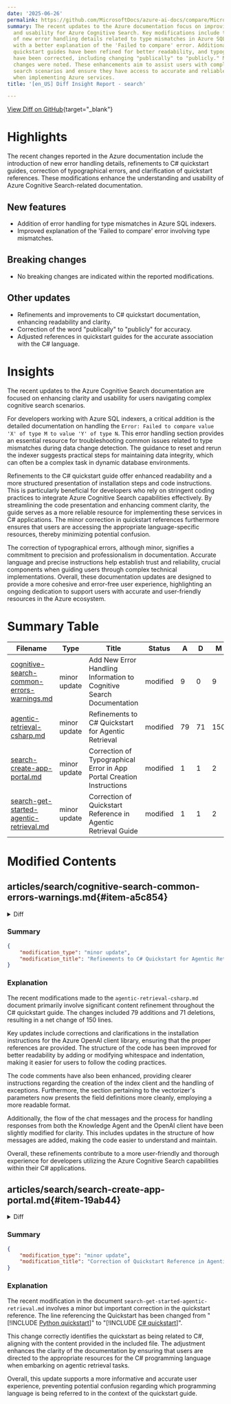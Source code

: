 ```yaml
---
date: '2025-06-26'
permalink: https://github.com/MicrosoftDocs/azure-ai-docs/compare/MicrosoftDocs:92ff08a...MicrosoftDocs:a20162d
summary: The recent updates to the Azure documentation focus on improving clarity
  and usability for Azure Cognitive Search. Key modifications include the introduction
  of new error handling details related to type mismatches in Azure SQL indexers,
  with a better explanation of the 'Failed to compare' error. Additionally, the C#
  quickstart guides have been refined for better readability, and typographical errors
  have been corrected, including changing "publically" to "publicly." No breaking
  changes were noted. These enhancements aim to assist users with complex cognitive
  search scenarios and ensure they have access to accurate and reliable resources
  when implementing Azure services.
title: '[en_US] Diff Insight Report - search'

---
```


[View Diff on GitHub](https://github.com/MicrosoftDocs/azure-ai-docs/compare/MicrosoftDocs:92ff08a...MicrosoftDocs:a20162d){target="_blank"}

# Highlights
The recent changes reported in the Azure documentation include the introduction of new error handling details, refinements to C# quickstart guides, correction of typographical errors, and clarification of quickstart references. These modifications enhance the understanding and usability of Azure Cognitive Search-related documentation.

## New features
- Addition of error handling for type mismatches in Azure SQL indexers.
- Improved explanation of the 'Failed to compare' error involving type mismatches.

## Breaking changes
- No breaking changes are indicated within the reported modifications.

## Other updates
- Refinements and improvements to C# quickstart documentation, enhancing readability and clarity.
- Correction of the word "publically" to "publicly" for accuracy.
- Adjusted references in quickstart guides for the accurate association with the C# language.

# Insights
The recent updates to the Azure Cognitive Search documentation are focused on enhancing clarity and usability for users navigating complex cognitive search scenarios. 

For developers working with Azure SQL indexers, a critical addition is the detailed documentation on handling the `Error: Failed to compare value 'X' of type M to value 'Y' of type N`. This error handling section provides an essential resource for troubleshooting common issues related to type mismatches during data change detection. The guidance to reset and rerun the indexer suggests practical steps for maintaining data integrity, which can often be a complex task in dynamic database environments.

Refinements to the C# quickstart guide offer enhanced readability and a more structured presentation of installation steps and code instructions. This is particularly beneficial for developers who rely on stringent coding practices to integrate Azure Cognitive Search capabilities effectively. By streamlining the code presentation and enhancing comment clarity, the guide serves as a more reliable resource for implementing these services in C# applications. The minor correction in quickstart references furthermore ensures that users are accessing the appropriate language-specific resources, thereby minimizing potential confusion.

The correction of typographical errors, although minor, signifies a commitment to precision and professionalism in documentation. Accurate language and precise instructions help establish trust and reliability, crucial components when guiding users through complex technical implementations. Overall, these documentation updates are designed to provide a more cohesive and error-free user experience, highlighting an ongoing dedication to support users with accurate and user-friendly resources in the Azure ecosystem.

# Summary Table
|  Filename  | Type |    Title    | Status | A  | D  | M  |
|------------|------|-------------|--------|----|----|----|
| [cognitive-search-common-errors-warnings.md](#item-a5c854) | minor update | Add New Error Handling Information to Cognitive Search Documentation | modified | 9 | 0 | 9 | 
| [agentic-retrieval-csharp.md](#item-f93ed3) | minor update | Refinements to C# Quickstart for Agentic Retrieval | modified | 79 | 71 | 150 | 
| [search-create-app-portal.md](#item-19ab44) | minor update | Correction of Typographical Error in App Portal Creation Instructions | modified | 1 | 1 | 2 | 
| [search-get-started-agentic-retrieval.md](#item-4a40f4) | minor update | Correction of Quickstart Reference in Agentic Retrieval Guide | modified | 1 | 1 | 2 | 


# Modified Contents
## articles/search/cognitive-search-common-errors-warnings.md{#item-a5c854}

<details>
<summary>Diff</summary>
````diff
@@ -414,3 +414,12 @@ This warning is passed from the Language service of Azure AI services. In some c
 ## `Error: Cannot write more bytes to the buffer than the configured maximum buffer size`
 
 Indexers have [document size limits](search-limits-quotas-capacity.md#indexer-limits). Make sure that the documents in your data source are smaller than the supported size limit, as documented for your service tier. 
+
+<a name="error-failed-to-compare-type-value"></a>
+## `Error: Failed to compare value 'X' of type M to value 'Y' of type N.`
+
+This error usually happens in Azure SQL indexers when the source column type used for [`dataChangeDetectionPolicy`](search-how-to-index-sql-database.md#high-water-mark-change-detection-policy) doesn’t match what the indexer expects, especially if [`convertHighWaterMarkToRowVersion`](search-how-to-index-sql-database.md#converthighwatermarktorowversion) is turned on.
+
+For example, if the column used for change detection is of type datetime, but the indexer expects a rowversion type because convertHighWaterMarkToRowVersion is enabled, the mismatch will cause an error.
+
+Check the data type for the 'High Water Mark' column in the source and update the indexer configuration accordingly. Once verified and updated, reset and rerun the indexer to process the column values.
````
</details>

### Summary

```json
{
    "modification_type": "minor update",
    "modification_title": "Add New Error Handling Information to Cognitive Search Documentation"
}
```

### Explanation
The recent changes made to the document `cognitive-search-common-errors-warnings.md` involve the addition of new error handling information. Specifically, a new section has been added to explain an error that occurs when there is a type mismatch between the source column type and the expected column type during data change detection in Azure SQL indexers. 

This addition provides users with a clearer understanding of the `Error: Failed to compare value 'X' of type M to value 'Y' of type N` error. It details the circumstances under which this error typically arises, specifically highlighting the implications of enabling the `convertHighWaterMarkToRowVersion`. The guidance includes instructions on verifying data types and updating the indexer configuration when necessary, ultimately advising users to reset and rerun the indexer to manage their column values appropriately. This enhancement improves the overall utility of the documentation by addressing common pitfalls encountered in cognitive search scenarios with Azure services.

## articles/search/includes/quickstarts/agentic-retrieval-csharp.md{#item-f93ed3}

<details>
<summary>Diff</summary>
````diff
@@ -48,7 +48,7 @@ Although you can provide your own data, this quickstart uses [sample JSON docume
     dotnet add package Azure.Search.Documents --version 11.7.0-beta.4
     ```
 
-1. Install the Azure OpenAI client library ([Azure.AI.OpenAI](/dotnet/api/overview/azure.ai.openai-readme)) for .NET with:
+1. Install the Azure OpenAI client library ([Azure.AI.OpenAI](/dotnet/api/azure.ai.openai)) for .NET with:
 
     ```console
     dotnet add package Azure.AI.OpenAI --version 2.1.0
@@ -103,18 +103,21 @@ Although you can provide your own data, this quickstart uses [sample JSON docume
     using OpenAI.Chat;
     
     namespace AzureSearch.Quickstart
-    {    class Program
+    {
+        class Program
         {
             static async Task Main(string[] args)
-            {            
+            {
                 // Load environment variables from .env file
                 // Ensure you have a .env file in the same directory with the required variables.
                 DotEnv.Load();
     
                 string endpoint = Environment.GetEnvironmentVariable("AZURE_SEARCH_ENDPOINT") 
                     ?? throw new InvalidOperationException("AZURE_SEARCH_ENDPOINT is not set.");
                 string azureOpenAIEndpoint = Environment.GetEnvironmentVariable("AZURE_OPENAI_ENDPOINT") 
-                    ?? throw new InvalidOperationException("AZURE_OPENAI_ENDPOINT is not set.");            string azureOpenAIGptDeployment = "gpt-4.1-mini";
+                    ?? throw new InvalidOperationException("AZURE_OPENAI_ENDPOINT is not set.");
+                
+                string azureOpenAIGptDeployment = "gpt-4.1-mini";
                 string azureOpenAIGptModel = "gpt-4.1-mini";
                 string azureOpenAIEmbeddingDeployment = "text-embedding-3-large";
                 string azureOpenAIEmbeddingModel = "text-embedding-3-large";
@@ -123,15 +126,35 @@ Although you can provide your own data, this quickstart uses [sample JSON docume
                 string agentName = "earth-search-agent";
     
                 var credential = new DefaultAzureCredential();            
+                
                 // Define the fields for the index
                 var fields = new List<SearchField>
                 {
-                    new SimpleField("id", SearchFieldDataType.String) { IsKey = true, IsFilterable = true, IsSortable = true, IsFacetable = true },
-                    new SearchField("page_chunk", SearchFieldDataType.String) { IsFilterable = false, IsSortable = false, IsFacetable = false },
-                    new SearchField("page_embedding_text_3_large", SearchFieldDataType.Collection(SearchFieldDataType.Single)) { VectorSearchDimensions = 3072, VectorSearchProfileName = "hnsw_text_3_large" },
-                    new SimpleField("page_number", SearchFieldDataType.Int32) { IsFilterable = true, IsSortable = true, IsFacetable = true }
-                };            
-                // Define the vectorizer
+                    new SimpleField("id", SearchFieldDataType.String) 
+                    { 
+                        IsKey = true, 
+                        IsFilterable = true, 
+                        IsSortable = true, 
+                        IsFacetable = true 
+                    },
+                    new SearchField("page_chunk", SearchFieldDataType.String) 
+                    { 
+                        IsFilterable = false, 
+                        IsSortable = false, 
+                        IsFacetable = false 
+                    },
+                    new SearchField("page_embedding_text_3_large", SearchFieldDataType.Collection(SearchFieldDataType.Single)) 
+                    { 
+                        VectorSearchDimensions = 3072, 
+                        VectorSearchProfileName = "hnsw_text_3_large" 
+                    },
+                    new SimpleField("page_number", SearchFieldDataType.Int32) 
+                    { 
+                        IsFilterable = true, 
+                        IsSortable = true, 
+                        IsFacetable = true 
+                    }
+                };// Define the vectorizer
                 var vectorizer = new AzureOpenAIVectorizer(vectorizerName: "azure_openai_text_3_large")
                 {
                     Parameters = new AzureOpenAIVectorizerParameters
@@ -191,7 +214,7 @@ Although you can provide your own data, this quickstart uses [sample JSON docume
                     SemanticSearch = semanticSearch
                 };
     
-                // Create the index client and delete the index if it exists, then create it
+                // Create the index client. Delete the index if it exists and then recreate it.
                 var indexClient = new SearchIndexClient(new Uri(endpoint), credential);
                 try
                 {
@@ -201,9 +224,8 @@ Although you can provide your own data, this quickstart uses [sample JSON docume
                 catch (Exception ex)
                 {
                     Console.WriteLine($"Index '{indexName}' could not be deleted or did not exist: {ex.Message}");
-                }
+                }            
                 await indexClient.CreateOrUpdateIndexAsync(index);
-    
                 Console.WriteLine($"Index '{indexName}' created or updated successfully");
     
                 // Download the documents from the GitHub URL
@@ -221,13 +243,11 @@ Although you can provide your own data, this quickstart uses [sample JSON docume
                     {
                         KeyFieldAccessor = doc => doc["id"].ToString(),
                     }
-                );
-    
+                );            
                 await searchIndexingBufferedSender.UploadDocumentsAsync(documents);
                 await searchIndexingBufferedSender.FlushAsync();
+                Console.WriteLine($"Documents uploaded to index '{indexName}'");
     
-                Console.WriteLine($"Documents uploaded to index '{indexName}'");            
-
                 var openAiParameters = new AzureOpenAIVectorizerParameters
                 {
                     ResourceUri = new Uri(azureOpenAIEndpoint),
@@ -240,8 +260,7 @@ Although you can provide your own data, this quickstart uses [sample JSON docume
                 var targetIndex = new KnowledgeAgentTargetIndex(indexName)
                 {
                     DefaultRerankerThreshold = 2.5f
-                };
-    
+                };            
                 // Create the knowledge agent
                 var agent = new KnowledgeAgent(
                     name: agentName,
@@ -250,7 +269,6 @@ Although you can provide your own data, this quickstart uses [sample JSON docume
                 await indexClient.CreateOrUpdateKnowledgeAgentAsync(agent);
                 Console.WriteLine($"Search agent '{agentName}' created or updated successfully");
     
-    
                 string instructions = @"
                 A Q&A agent that can answer questions about the Earth at night.
                 Sources have a JSON format with a ref_id that must be cited in the answer.
@@ -264,46 +282,42 @@ Although you can provide your own data, this quickstart uses [sample JSON docume
                         { "role", "system" },
                         { "content", instructions }
                     }
-                };
-    
+                };            
                 var agentClient = new KnowledgeAgentRetrievalClient(
                     endpoint: new Uri(endpoint),
                     agentName: agentName,
                     tokenCredential: new DefaultAzureCredential()
-                );            
-
+                );
+    
                 messages.Add(new Dictionary<string, object>
                 {
                     { "role", "user" },
                     { "content", @"
-                Why do suburban belts display larger December brightening than urban cores even though absolute light levels are higher downtown?
-                Why is the Phoenix nighttime street grid is so sharply visible from space, whereas large stretches of the interstate between midwestern cities remain comparatively dim?
-                " }
-                });
-    
+                    Why do suburban belts display larger December brightening than urban cores even though absolute light levels are higher downtown?
+                    Why is the Phoenix nighttime street grid is so sharply visible from space, whereas large stretches of the interstate between midwestern cities remain comparatively dim?
+                    " }
+                });            
                 var retrievalResult = await agentClient.RetrieveAsync(
                     retrievalRequest: new KnowledgeAgentRetrievalRequest(
-                            messages: messages
-                                .Where(message => message["role"].ToString() != "system")
-                                .Select(
-                                message => new KnowledgeAgentMessage(
-                                    role: message["role"].ToString(),
-                                    content: new[] { new KnowledgeAgentMessageTextContent(message["content"].ToString()) }))
-                                .ToList()
-                            )
-                        {
-                            TargetIndexParams = { new KnowledgeAgentIndexParams { IndexName = indexName, RerankerThreshold = 2.5f } }
-                        }
-                    );
-    
+                        messages: messages
+                            .Where(message => message["role"].ToString() != "system")
+                            .Select(message => new KnowledgeAgentMessage(
+                                role: message["role"].ToString(),
+                                content: new[] { new KnowledgeAgentMessageTextContent(message["content"].ToString()) }))
+                            .ToList()
+                    )
+                    {
+                        TargetIndexParams = { new KnowledgeAgentIndexParams { IndexName = indexName, RerankerThreshold = 2.5f } }
+                    }
+                );            
                 messages.Add(new Dictionary<string, object>
                 {
                     { "role", "assistant" },
                     { "content", (retrievalResult.Value.Response[0].Content[0] as KnowledgeAgentMessageTextContent).Text }
                 });
     
-                // Print 
-                Console.WriteLine((retrievalResult.Value.Response[0].Content[0] as KnowledgeAgentMessageTextContent).Text);            
+                Console.WriteLine((retrievalResult.Value.Response[0].Content[0] as KnowledgeAgentMessageTextContent).Text);
+    
                 Console.WriteLine("Activities:");
                 foreach (var activity in retrievalResult.Value.Activity)
                 {
@@ -325,50 +339,46 @@ Although you can provide your own data, this quickstart uses [sample JSON docume
                         reference.GetType(),
                         new JsonSerializerOptions { WriteIndented = true }
                     );
-                    Console.WriteLine(referenceJson);
-                }
-    
+                    Console.WriteLine(referenceJson);            }
     
                 AzureOpenAIClient azureClient = new(
                     new Uri(azureOpenAIEndpoint),
                     new DefaultAzureCredential());
-                ChatClient chatClient = azureClient.GetChatClient(azureOpenAIGptDeployment);            
+                ChatClient chatClient = azureClient.GetChatClient(azureOpenAIGptDeployment);
+    
                 List<ChatMessage> chatMessages = messages
                     .Select<Dictionary<string, object>, ChatMessage>(m => m["role"].ToString() switch
                     {
                         "user" => new UserChatMessage(m["content"].ToString()),
                         "assistant" => new AssistantChatMessage(m["content"].ToString()),
                         "system" => new SystemChatMessage(m["content"].ToString()),
                         _ => null
-                    })
+                    })                
                     .Where(m => m != null)
                     .ToList();
     
-    
                 var result = await chatClient.CompleteChatAsync(chatMessages);
-    
                 Console.WriteLine($"[ASSISTANT]: {result.Value.Content[0].Text.Replace(".", "\n")}");
     
                 messages.Add(new Dictionary<string, object>
                 {
                     { "role", "user" },
-                    { "content", "How do I find lava at night?" }
+                    { "content", "How do I find lava at night?" }            
                 });
     
                 var retrievalResult2 = await agentClient.RetrieveAsync(
                     retrievalRequest: new KnowledgeAgentRetrievalRequest(
-                            messages: messages
-                                .Where(message => message["role"].ToString() != "system")
-                                .Select(
-                                message => new KnowledgeAgentMessage(
-                                    role: message["role"].ToString(),
-                                    content: new[] { new KnowledgeAgentMessageTextContent(message["content"].ToString()) }))
-                                .ToList()
-                            )
-                        {
-                            TargetIndexParams = { new KnowledgeAgentIndexParams { IndexName = indexName, RerankerThreshold = 2.5f } }
-                        }
-                    );
+                        messages: messages
+                            .Where(message => message["role"].ToString() != "system")
+                            .Select(message => new KnowledgeAgentMessage(
+                                role: message["role"].ToString(),
+                                content: new[] { new KnowledgeAgentMessageTextContent(message["content"].ToString()) }))
+                            .ToList()
+                    )
+                    {
+                        TargetIndexParams = { new KnowledgeAgentIndexParams { IndexName = indexName, RerankerThreshold = 2.5f } }
+                    }
+                );
     
                 messages.Add(new Dictionary<string, object>
                 {
@@ -400,29 +410,27 @@ Although you can provide your own data, this quickstart uses [sample JSON docume
                         new JsonSerializerOptions { WriteIndented = true }
                     );
                     Console.WriteLine(referenceJson2);
-                }            List<ChatMessage> chatMessages2 = messages
+                }
+    
+                List<ChatMessage> chatMessages2 = messages
                     .Select<Dictionary<string, object>, ChatMessage>(m => m["role"].ToString() switch
                     {
                         "user" => new UserChatMessage(m["content"].ToString()),
                         "assistant" => new AssistantChatMessage(m["content"].ToString()),
                         "system" => new SystemChatMessage(m["content"].ToString()),
                         _ => null
-                    })
+                    })                
                     .Where(m => m != null)
                     .ToList();
     
-    
                 var result2 = await chatClient.CompleteChatAsync(chatMessages2);
-    
                 Console.WriteLine($"[ASSISTANT]: {result2.Value.Content[0].Text.Replace(".", "\n")}");
     
                 await indexClient.DeleteKnowledgeAgentAsync(agentName);
                 System.Console.WriteLine($"Search agent '{agentName}' deleted successfully");
     
-                await indexClient.DeleteIndexAsync(indexName);
+                await indexClient.DeleteIndexAsync(indexName);            
                 System.Console.WriteLine($"Index '{indexName}' deleted successfully");
-    
-    
             }
         }
     }
````
</details>

### Summary

```json
{
    "modification_type": "minor update",
    "modification_title": "Refinements to C# Quickstart for Agentic Retrieval"
}
```

### Explanation
The recent modifications made to the `agentic-retrieval-csharp.md` document primarily involve significant content refinement throughout the C# quickstart guide. The changes included 79 additions and 71 deletions, resulting in a net change of 150 lines. 

Key updates include corrections and clarifications in the installation instructions for the Azure OpenAI client library, ensuring that the proper references are provided. The structure of the code has been improved for better readability by adding or modifying whitespace and indentation, making it easier for users to follow the coding practices.

The code comments have also been enhanced, providing clearer instructions regarding the creation of the index client and the handling of exceptions. Furthermore, the section pertaining to the vectorizer's parameters now presents the field definitions more cleanly, employing a more readable format. 

Additionally, the flow of the chat messages and the process for handling responses from both the Knowledge Agent and the OpenAI client have been slightly modified for clarity. This includes updates in the structure of how messages are added, making the code easier to understand and maintain. 

Overall, these refinements contribute to a more user-friendly and thorough experience for developers utilizing the Azure Cognitive Search capabilities within their C# applications.

## articles/search/search-create-app-portal.md{#item-19ab44}

<details>
<summary>Diff</summary>
````diff
@@ -53,7 +53,7 @@ When the index is ready to use, move on to the next step.
 
 The wizard provides a basic layout for rendered search results that includes space for a thumbnail image, a title, and description. Backing each of these elements is a field in your index that provides the data.
 
-1. Skip **Thumbnail** because this index doesn't have images, but if you have an index field that's populated with URLs resolving to publically available images, you should specify that field for the thumbnail area. If your index doesn't have image URLs, leave this field blank.
+1. Skip **Thumbnail** because this index doesn't have images, but if you have an index field that's populated with URLs resolving to publicly available images, you should specify that field for the thumbnail area. If your index doesn't have image URLs, leave this field blank.
 
 1. In Title, choose a field that conveys the uniqueness of each document. In this sample, the Hotel Name is a reasonable selection.
 
````
</details>

### Summary

```json
{
    "modification_type": "minor update",
    "modification_title": "Correction of Typographical Error in App Portal Creation Instructions"
}
```

### Explanation
The latest modification to the document `search-create-app-portal.md` addresses a minor typographical error in the instructions for creating an application portal. Specifically, the word "publically" has been corrected to "publicly."

This change appears in the context of providing guidance on how to utilize a field for a thumbnail image when no images are available in the index. The instruction clarifies that if an index field has URLs to public images, that field should be configured for the thumbnail area. If image URLs are absent, the field should be left blank. 

Overall, this update enhances the clarity and accuracy of the documentation, ensuring that users have the correct information when setting up their search application portal.

## articles/search/search-get-started-agentic-retrieval.md{#item-4a40f4}

<details>
<summary>Diff</summary>
````diff
@@ -14,7 +14,7 @@ zone_pivot_groups: search-get-started-agentic-retrieval
 
 ::: zone pivot="programming-language-csharp"
 
-[!INCLUDE [Python quickstart](includes/quickstarts/agentic-retrieval-csharp.md)]
+[!INCLUDE [C# quickstart](includes/quickstarts/agentic-retrieval-csharp.md)]
 
 ::: zone-end
 
````
</details>

### Summary

```json
{
    "modification_type": "minor update",
    "modification_title": "Correction of Quickstart Reference in Agentic Retrieval Guide"
}
```

### Explanation
The recent modification in the document `search-get-started-agentic-retrieval.md` involves a minor but important correction in the quickstart reference. The line referencing the Quickstart has been changed from "[!INCLUDE [Python quickstart](includes/quickstarts/agentic-retrieval-csharp.md)]" to "[!INCLUDE [C# quickstart](includes/quickstarts/agentic-retrieval-csharp.md)]".

This change correctly identifies the quickstart as being related to C#, aligning with the content provided in the included file. The adjustment enhances the clarity of the documentation by ensuring that users are directed to the appropriate resources for the C# programming language when embarking on agentic retrieval tasks.

Overall, this update supports a more informative and accurate user experience, preventing potential confusion regarding which programming language is being referred to in the context of the quickstart guide.


